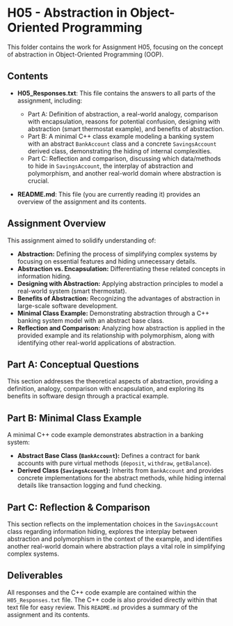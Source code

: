 # H05 - Abstraction in Object-Oriented Programming

This folder contains the work for Assignment H05, focusing on the concept of abstraction in Object-Oriented Programming (OOP).

## Contents

* **H05\_Responses.txt**: This file contains the answers to all parts of the assignment, including:
    * Part A: Definition of abstraction, a real-world analogy, comparison with encapsulation, reasons for potential confusion, designing with abstraction (smart thermostat example), and benefits of abstraction.
    * Part B: A minimal C++ class example modeling a banking system with an abstract `BankAccount` class and a concrete `SavingsAccount` derived class, demonstrating the hiding of internal complexities.
    * Part C: Reflection and comparison, discussing which data/methods to hide in `SavingsAccount`, the interplay of abstraction and polymorphism, and another real-world domain where abstraction is crucial.

* **README.md**: This file (you are currently reading it) provides an overview of the assignment and its contents.

## Assignment Overview

This assignment aimed to solidify understanding of:

* **Abstraction:** Defining the process of simplifying complex systems by focusing on essential features and hiding unnecessary details.
* **Abstraction vs. Encapsulation:** Differentiating these related concepts in information hiding.
* **Designing with Abstraction:** Applying abstraction principles to model a real-world system (smart thermostat).
* **Benefits of Abstraction:** Recognizing the advantages of abstraction in large-scale software development.
* **Minimal Class Example:** Demonstrating abstraction through a C++ banking system model with an abstract base class.
* **Reflection and Comparison:** Analyzing how abstraction is applied in the provided example and its relationship with polymorphism, along with identifying other real-world applications of abstraction.

## Part A: Conceptual Questions

This section addresses the theoretical aspects of abstraction, providing a definition, analogy, comparison with encapsulation, and exploring its benefits in software design through a practical example.

## Part B: Minimal Class Example

A minimal C++ code example demonstrates abstraction in a banking system:

* **Abstract Base Class (`BankAccount`):** Defines a contract for bank accounts with pure virtual methods (`deposit`, `withdraw`, `getBalance`).
* **Derived Class (`SavingsAccount`):** Inherits from `BankAccount` and provides concrete implementations for the abstract methods, while hiding internal details like transaction logging and fund checking.

## Part C: Reflection & Comparison

This section reflects on the implementation choices in the `SavingsAccount` class regarding information hiding, explores the interplay between abstraction and polymorphism in the context of the example, and identifies another real-world domain where abstraction plays a vital role in simplifying complex systems.

## Deliverables

All responses and the C++ code example are contained within the `H05_Responses.txt` file. The C++ code is also provided directly within that text file for easy review. This `README.md` provides a summary of the assignment and its contents.
